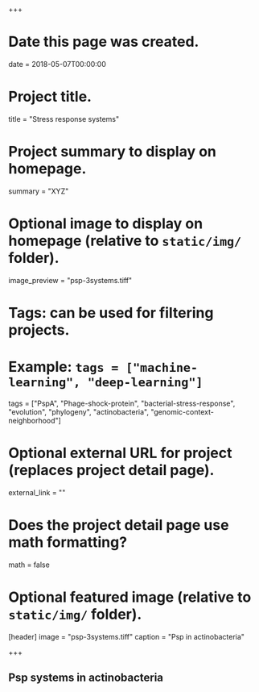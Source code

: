 +++
# Date this page was created.
date = 2018-05-07T00:00:00

# Project title.
title = "Stress response systems"

# Project summary to display on homepage.
summary = "XYZ"

# Optional image to display on homepage (relative to `static/img/` folder).
image_preview = "psp-3systems.tiff"

# Tags: can be used for filtering projects.
# Example: `tags = ["machine-learning", "deep-learning"]`
tags = ["PspA", "Phage-shock-protein", "bacterial-stress-response", "evolution", "phylogeny", "actinobacteria", "genomic-context-neighborhood"]

# Optional external URL for project (replaces project detail page).
external_link = ""

# Does the project detail page use math formatting?
math = false

# Optional featured image (relative to `static/img/` folder).
[header]
image = "psp-3systems.tiff"
caption = "Psp in actinobacteria"

+++


## Psp systems in actinobacteria
